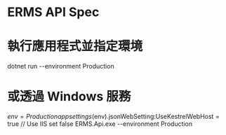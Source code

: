 # ERMS API Spec

# 執行應用程式並指定環境
dotnet run --environment Production

# 或透過 Windows 服務
$env = Production
appsettings($env).jsonWebSetting:UseKestrelWebHost = true // Use IIS set false
ERMS.Api.exe --environment Production